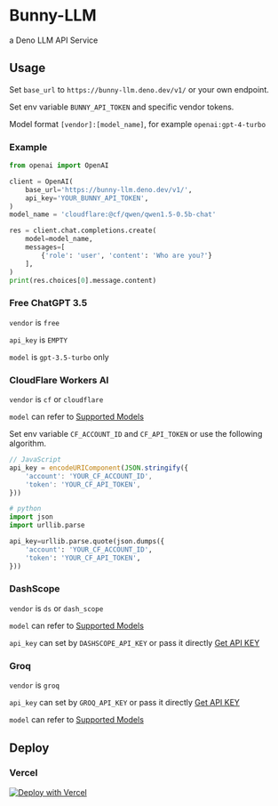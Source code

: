 # Bunny-LLM

a Deno LLM API Service

## Usage

Set `base_url` to `https://bunny-llm.deno.dev/v1/` or your own endpoint.

Set env variable `BUNNY_API_TOKEN` and specific vendor tokens.

Model format `[vendor]:[model_name]`, for example `openai:gpt-4-turbo`

### Example

```python
from openai import OpenAI

client = OpenAI(
    base_url='https://bunny-llm.deno.dev/v1/',
    api_key='YOUR_BUNNY_API_TOKEN',
)
model_name = 'cloudflare:@cf/qwen/qwen1.5-0.5b-chat'

res = client.chat.completions.create(
    model=model_name,
    messages=[
        {'role': 'user', 'content': 'Who are you?'}
    ],
)
print(res.choices[0].message.content)
```

### Free ChatGPT 3.5

`vendor` is `free`

`api_key` is `EMPTY`

`model` is `gpt-3.5-turbo` only

### CloudFlare Workers AI

`vendor` is `cf` or `cloudflare`

`model` can refer to [Supported Models](https://developers.cloudflare.com/workers-ai/models/)

Set env variable `CF_ACCOUNT_ID` and `CF_API_TOKEN` or use the following algorithm.

```javascript
// JavaScript
api_key = encodeURIComponent(JSON.stringify({
    'account': 'YOUR_CF_ACCOUNT_ID',
    'token': 'YOUR_CF_API_TOKEN',
}))
```

```python
# python
import json
import urllib.parse

api_key=urllib.parse.quote(json.dumps({
    'account': 'YOUR_CF_ACCOUNT_ID',
    'token': 'YOUR_CF_API_TOKEN',
}))
```

### DashScope

`vendor` is `ds` or `dash_scope`

`model` can refer to [Supported Models](https://help.aliyun.com/zh/dashscope/developer-reference/model-square/)

`api_key` can set by `DASHSCOPE_API_KEY` or pass it directly [Get API KEY](https://dashscope.console.aliyun.com/apiKey)


### Groq

`vendor` is `groq`

`api_key` can set by `GROQ_API_KEY` or pass it directly [Get API KEY](https://console.groq.com/keys)

`model` can refer to [Supported Models](https://console.groq.com/docs/models)

## Deploy

### Vercel

[![Deploy with Vercel](https://vercel.com/button)](https://vercel.com/new/clone?repository-url=https%3A%2F%2Fgithub.com%2FIvanLuLyf%2Fbunny-llm)
